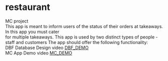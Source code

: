 # restaurant
MC project \
This app is meant to inform users of the status of their orders at takeaways. In this app you must cater\
for multiple takeaways. This app is used by two distinct types of people - staff and customers
The app should offer the following functionality:\
DBF Database Design video [DBF_DEMO](https://youtu.be/fB8Vum84BEc)\
MC App Demo video [MC_DEMO](https://youtu.be/4-TDXvyreJI)
